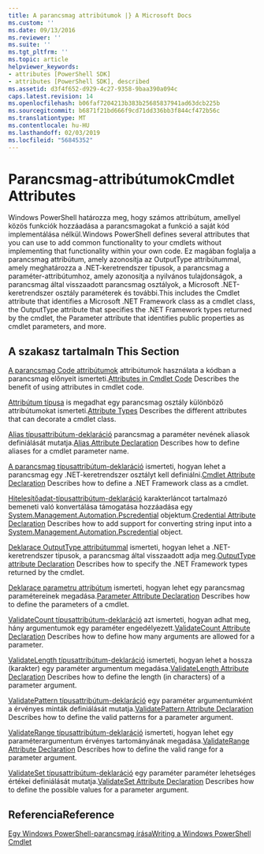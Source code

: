 ```yaml
---
title: A parancsmag attribútumok |} A Microsoft Docs
ms.custom: ''
ms.date: 09/13/2016
ms.reviewer: ''
ms.suite: ''
ms.tgt_pltfrm: ''
ms.topic: article
helpviewer_keywords:
- attributes [PowerShell SDK]
- attributes [PowerShell SDK], described
ms.assetid: d3f4f652-d929-4c27-9358-9baa390a094c
caps.latest.revision: 14
ms.openlocfilehash: b06faf7204213b383b25685837941ad63dcb225b
ms.sourcegitcommit: b6871f21bd666f9cd71dd336bb3f844cf472b56c
ms.translationtype: MT
ms.contentlocale: hu-HU
ms.lasthandoff: 02/03/2019
ms.locfileid: "56845352"
---
```

# <a name="cmdlet-attributes"></a><span data-ttu-id="7ca33-102">Parancsmag-attribútumok</span><span class="sxs-lookup"><span data-stu-id="7ca33-102">Cmdlet Attributes</span></span>

<span data-ttu-id="7ca33-103">Windows PowerShell határozza meg, hogy számos attribútum, amellyel közös funkciók hozzáadása a parancsmagokat a funkció a saját kód implementálása nélkül.</span><span class="sxs-lookup"><span data-stu-id="7ca33-103">Windows PowerShell defines several attributes that you can use to add common functionality to your cmdlets without implementing that functionality within your own code.</span></span> <span data-ttu-id="7ca33-104">Ez magában foglalja a parancsmag attribútum, amely azonosítja az OutputType attribútummal, amely meghatározza a .NET-keretrendszer típusok, a parancsmag a paraméter-attribútumhoz, amely azonosítja a nyilvános tulajdonságok, a parancsmag által visszaadott parancsmag osztályok, a Microsoft .NET-keretrendszer osztály paraméterek és további.</span><span class="sxs-lookup"><span data-stu-id="7ca33-104">This includes the Cmdlet attribute that identifies a Microsoft .NET Framework class as a cmdlet class, the OutputType attribute that specifies the .NET Framework types returned by the cmdlet, the Parameter attribute that identifies public properties as cmdlet parameters, and more.</span></span>

## <a name="in-this-section"></a><span data-ttu-id="7ca33-105">A szakasz tartalma</span><span class="sxs-lookup"><span data-stu-id="7ca33-105">In This Section</span></span>

<span data-ttu-id="7ca33-106">[A parancsmag Code attribútumok](./attributes-in-cmdlet-code.md) attribútumok használata a kódban a parancsmag előnyeit ismerteti.</span><span class="sxs-lookup"><span data-stu-id="7ca33-106">[Attributes in Cmdlet Code](./attributes-in-cmdlet-code.md) Describes the benefit of using attributes in cmdlet code.</span></span>

<span data-ttu-id="7ca33-107">[Attribútum típusa](./attribute-types.md) is megadhat egy parancsmag osztály különböző attribútumokat ismerteti.</span><span class="sxs-lookup"><span data-stu-id="7ca33-107">[Attribute Types](./attribute-types.md) Describes the different attributes that can decorate a cmdlet class.</span></span>

<span data-ttu-id="7ca33-108">[Alias típusattribútum-deklaráció](./alias-attribute-declaration.md) parancsmag a paraméter nevének aliasok definiálását mutatja.</span><span class="sxs-lookup"><span data-stu-id="7ca33-108">[Alias Attribute Declaration](./alias-attribute-declaration.md) Describes how to define aliases for a cmdlet parameter name.</span></span>

<span data-ttu-id="7ca33-109">[A parancsmag típusattribútum-deklaráció](./cmdlet-attribute-declaration.md) ismerteti, hogyan lehet a parancsmag egy .NET-keretrendszer osztályt kell definiálni.</span><span class="sxs-lookup"><span data-stu-id="7ca33-109">[Cmdlet Attribute Declaration](./cmdlet-attribute-declaration.md) Describes how to define a .NET Framework class as a cmdlet.</span></span>

<span data-ttu-id="7ca33-110">[Hitelesítőadat-típusattribútum-deklaráció](./credential-attribute-declaration.md) karakterláncot tartalmazó bemeneti való konvertálása támogatása hozzáadása egy [System.Management.Automation.Pscredential](/dotnet/api/System.Management.Automation.PSCredential) objektum.</span><span class="sxs-lookup"><span data-stu-id="7ca33-110">[Credential Attribute Declaration](./credential-attribute-declaration.md) Describes how to add support for converting string input into a [System.Management.Automation.Pscredential](/dotnet/api/System.Management.Automation.PSCredential) object.</span></span>

<span data-ttu-id="7ca33-111">[Deklarace OutputType attribútummal](./outputtype-attribute-declaration.md) ismerteti, hogyan lehet a .NET-keretrendszer típusok, a parancsmag által visszaadott adja meg.</span><span class="sxs-lookup"><span data-stu-id="7ca33-111">[OutputType attribute Declaration](./outputtype-attribute-declaration.md) Describes how to specify the .NET Framework types returned by the cmdlet.</span></span>

<span data-ttu-id="7ca33-112">[Deklarace parametru attribútum](./parameter-attribute-declaration.md) ismerteti, hogyan lehet egy parancsmag paramétereinek megadása.</span><span class="sxs-lookup"><span data-stu-id="7ca33-112">[Parameter Attribute Declaration](./parameter-attribute-declaration.md) Describes how to define the parameters of a cmdlet.</span></span>

<span data-ttu-id="7ca33-113">[ValidateCount típusattribútum-deklaráció](./validatecount-attribute-declaration.md) azt ismerteti, hogyan adhat meg, hány argumentumok egy paraméter engedélyezett.</span><span class="sxs-lookup"><span data-stu-id="7ca33-113">[ValidateCount Attribute Declaration](./validatecount-attribute-declaration.md) Describes how to define how many arguments are allowed for a parameter.</span></span>

<span data-ttu-id="7ca33-114">[ValidateLength típusattribútum-deklaráció](./validatelength-attribute-declaration.md) ismerteti, hogyan lehet a hossza (karakter) egy paraméter argumentum megadása.</span><span class="sxs-lookup"><span data-stu-id="7ca33-114">[ValidateLength Attribute Declaration](./validatelength-attribute-declaration.md) Describes how to define the length (in characters) of a parameter argument.</span></span>

<span data-ttu-id="7ca33-115">[ValidatePattern típusattribútum-deklaráció](./validatepattern-attribute-declaration.md) egy paraméter argumentumként a érvényes minták definiálását mutatja.</span><span class="sxs-lookup"><span data-stu-id="7ca33-115">[ValidatePattern Attribute Declaration](./validatepattern-attribute-declaration.md) Describes how to define the valid patterns for a parameter argument.</span></span>

<span data-ttu-id="7ca33-116">[ValidateRange típusattribútum-deklaráció](./validaterange-attribute-declaration.md) ismerteti, hogyan lehet egy paraméterargumentum érvényes tartományának megadása.</span><span class="sxs-lookup"><span data-stu-id="7ca33-116">[ValidateRange Attribute Declaration](./validaterange-attribute-declaration.md) Describes how to define the valid range for a parameter argument.</span></span>

<span data-ttu-id="7ca33-117">[ValidateSet típusattribútum-deklaráció](./validateset-attribute-declaration.md) egy paraméter paraméter lehetséges értékei definiálását mutatja.</span><span class="sxs-lookup"><span data-stu-id="7ca33-117">[ValidateSet Attribute Declaration](./validateset-attribute-declaration.md) Describes how to define the possible values for a parameter argument.</span></span>

## <a name="reference"></a><span data-ttu-id="7ca33-118">Referencia</span><span class="sxs-lookup"><span data-stu-id="7ca33-118">Reference</span></span>

[<span data-ttu-id="7ca33-119">Egy Windows PowerShell-parancsmag írása</span><span class="sxs-lookup"><span data-stu-id="7ca33-119">Writing a Windows PowerShell Cmdlet</span></span>](./writing-a-windows-powershell-cmdlet.md)
